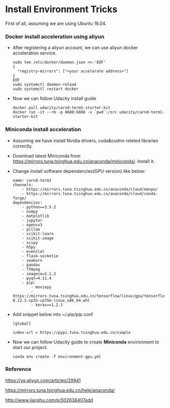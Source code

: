 # **Install Environment Tricks**
First of all, assuming we are using Ubuntu 16.04.

### **Docker install acceleration using aliyun**

* After registering a aliyun account, we can use aliyun docker acceleration service.

  ```shell
  sudo tee /etc/docker/daemon.json <<-'EOF'
  {
    "registry-mirrors": ["<your accelerate address>"]
  }
  EOF
  sudo systemctl daemon-reload
  sudo systemctl restart docker
  ```

* Now we can follow Udacity install guide
  ```shell
  docker pull udacity/carnd-term1-starter-kit
  docker run -it --rm -p 8888:8888 -v `pwd`:/src udacity/carnd-term1-starter-kit
  ```

### **Miniconda install acceleration**
* Assuming we have install Nvidia drivers, cuda&cudnn releted libraries correctly.

* Download latest Miniconda from https://mirrors.tuna.tsinghua.edu.cn/anaconda/miniconda/. Install it.

* Change install software dependencies(GPU version) like below:
  ````shell
  name: carnd-term1
  channels:
      - https://mirrors.tuna.tsinghua.edu.cn/anaconda/cloud/menpo/
      - https://mirrors.tuna.tsinghua.edu.cn/anaconda/cloud/conda-forge/
  dependencies:
      - python==3.5.2
      - numpy
      - matplotlib
      - jupyter
      - opencv3
      - pillow
      - scikit-learn
      - scikit-image
      - scipy
      - h5py
      - eventlet
      - flask-socketio
      - seaborn
      - pandas
      - ffmpeg
      - imageio=2.1.2
      - pyqt=4.11.4
      - pip:
          - moviepy
          - https://mirrors.tuna.tsinghua.edu.cn/tensorflow/linux/gpu/tensorflow_gpu-0.12.1-cp35-cp35m-linux_x86_64.whl
          - keras==1.2.1
  ````

* Add snippet below into ~/.pip/pip.conf

  ```shell
  [global]

  index-url = https://pypi.tuna.tsinghua.edu.cn/simple
  ```
* Now we can follow Udacity guide to create **Miniconda** environment to start our project.

  ```shell
  conda env create -f environment-gpu.yml
  ```


### Reference
https://yq.aliyun.com/articles/29941

https://mirrors.tuna.tsinghua.edu.cn/help/anaconda/

http://www.jianshu.com/p/502638407add
